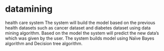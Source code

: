 # datamining
health care system
The system will build the model based on the previous health datasets such as cancer dataset and diabetes dataset using data 
mining algorithm. Based on the model the system will predict the new data’s which was given by the user.
The system builds model using Naïve Bayes algorithm and Decision tree algorithm.
